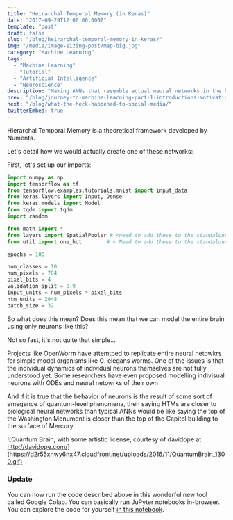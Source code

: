 ```yaml
---
title: "Heirarchal Temporal Memory (in Keras)"
date: "2017-09-29T12:00:00.000Z"
template: "post"
draft: false
slug: "/blog/heirarchal-temporal-memory-in-keras/"
img: "/media/image-sizing-post/map-big.jpg"
category: "Machine Learning"
tags:
  - "Machine Learning"
  - "Tutorial"
  - "Artificial Intelligence"
  - "Neuroscience"
description: "Making ANNs that resemble actual neural networks in the brain"
prev: "/blog/journey-to-machine-learning-part-1-introductions-motivations-and-roadmap/"
next: "/blog/what-the-heck-happened-to-social-media/"
twitterEmbed: true
---
```

Hierarchal Temporal Memory is a theoretical framework developed by Numenta.

Let's detail how we would actually create one of these networks:

First, let's set up our imports:
```python
import numpy as np
import tensorflow as tf
from tensorflow.examples.tutorials.mnist import input_data
from keras.layers import Input, Dense
from keras.models import Model
from tqdm import tqdm
import random

from math import *
from layers import SpatialPooler # <need to add these to the standalone colab
from util import one_hot        # < Need to add these to the standalone colab

epochs = 100

num_classes = 10
num_pixels = 784
pixel_bits = 4
validation_split = 0.9
input_units = num_pixels * pixel_bits
htm_units = 2048
batch_size = 32
```

So what does this mean? Does this mean that we can model the entire brain using only neurons like this?

Not so fast, it's not quite that simple...

Projects like OpenWorm have attemtped to replicate entire neural netowkrs for simple model organisms like C. elegans worms. One of the issues is that the individual dynamics of individual neurons themselves are not fully understood yet. Some researchers have even proposed modelling indivisual neurons with ODEs and neural netowrks of their own

And if it is true that the behavior of neurons is the result of some sort of emegence of quantum-level phenomena, then saying HTMs are closer to biological neural networks than typical ANNs would be like saying the top of the Washington Monument is closer than the top of the Capitol building to the surface of Mercury.

![Quantum Brain, with some artistic license, courtesy of davidope at http://davidope.com/](https://d2r55xnwy6nx47.cloudfront.net/uploads/2016/11/QuantumBrain_1300.gif)

### Update

You can now run the code described above in this wonderful new tool called Google Colab. You can basically run JuPyter notebooks in-browser. You can explore the code for yourself [in this notebook](
https://colab.research.google.com/drive/1-ueHB5yN_bnTWSGIgl-CwMSSCB_4Q8Vj).
